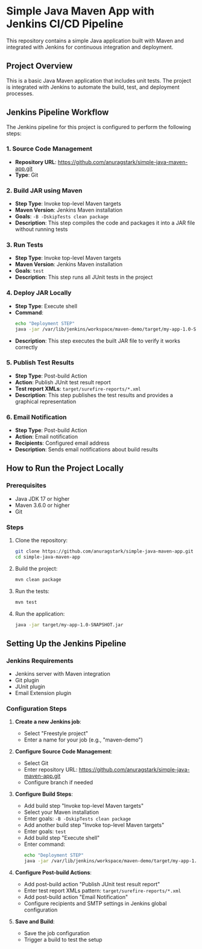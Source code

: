 # Simple Java Maven App with Jenkins CI/CD Pipeline

This repository contains a simple Java application built with Maven and integrated with Jenkins for continuous integration and deployment.

## Project Overview

This is a basic Java Maven application that includes unit tests. The project is integrated with Jenkins to automate the build, test, and deployment processes.

## Jenkins Pipeline Workflow

The Jenkins pipeline for this project is configured to perform the following steps:

### 1. Source Code Management
- **Repository URL**: https://github.com/anuragstark/simple-java-maven-app.git
- **Type**: Git

### 2. Build JAR using Maven
- **Step Type**: Invoke top-level Maven targets
- **Maven Version**: Jenkins Maven installation
- **Goals**: `-B -DskipTests clean package`
- **Description**: This step compiles the code and packages it into a JAR file without running tests

### 3. Run Tests
- **Step Type**: Invoke top-level Maven targets
- **Maven Version**: Jenkins Maven installation
- **Goals**: `test`
- **Description**: This step runs all JUnit tests in the project

### 4. Deploy JAR Locally
- **Step Type**: Execute shell
- **Command**:
  ```bash
  echo "Deployment STEP"
  java -jar /var/lib/jenkins/workspace/maven-demo/target/my-app-1.0-SNAPSHOT.jar
  ```
- **Description**: This step executes the built JAR file to verify it works correctly

### 5. Publish Test Results
- **Step Type**: Post-build Action
- **Action**: Publish JUnit test result report
- **Test report XMLs**: `target/surefire-reports/*.xml`
- **Description**: This step publishes the test results and provides a graphical representation

### 6. Email Notification
- **Step Type**: Post-build Action
- **Action**: Email notification
- **Recipients**: Configured email address
- **Description**: Sends email notifications about build results


## How to Run the Project Locally

### Prerequisites
- Java JDK 17 or higher
- Maven 3.6.0 or higher
- Git

### Steps
1. Clone the repository:
   ```bash
   git clone https://github.com/anuragstark/simple-java-maven-app.git
   cd simple-java-maven-app
   ```

2. Build the project:
   ```bash
   mvn clean package
   ```

3. Run the tests:
   ```bash
   mvn test
   ```

4. Run the application:
   ```bash
   java -jar target/my-app-1.0-SNAPSHOT.jar
   ```

## Setting Up the Jenkins Pipeline

### Jenkins Requirements
- Jenkins server with Maven integration
- Git plugin
- JUnit plugin
- Email Extension plugin

### Configuration Steps

1. **Create a new Jenkins job**:
   - Select "Freestyle project"
   - Enter a name for your job (e.g., "maven-demo")

2. **Configure Source Code Management**:
   - Select Git
   - Enter repository URL: https://github.com/anuragstark/simple-java-maven-app.git
   - Configure branch if needed

3. **Configure Build Steps**:
   - Add build step "Invoke top-level Maven targets"
   - Select your Maven installation
   - Enter goals: `-B -DskipTests clean package`
   - Add another build step "Invoke top-level Maven targets"
   - Enter goals: `test`
   - Add build step "Execute shell"
   - Enter command:
     ```bash
     echo "Deployment STEP"
     java -jar /var/lib/jenkins/workspace/maven-demo/target/my-app-1.0-SNAPSHOT.jar
     ```

4. **Configure Post-build Actions**:
   - Add post-build action "Publish JUnit test result report"
   - Enter test report XMLs pattern: `target/surefire-reports/*.xml`
   - Add post-build action "Email Notification"
   - Configure recipients and SMTP settings in Jenkins global configuration

5. **Save and Build**:
   - Save the job configuration
   - Trigger a build to test the setup


